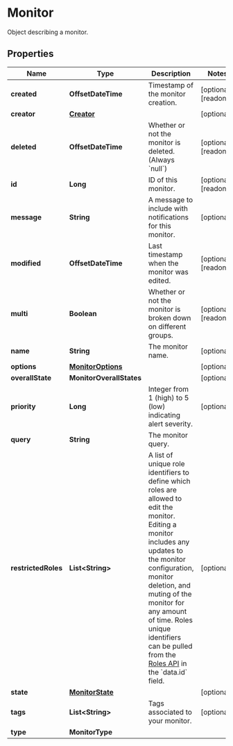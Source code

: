 # Monitor

Object describing a monitor.

## Properties

| Name                | Type                                    | Description                                                                                                                                                                                                                                                                                                                                                                              | Notes                 |
| ------------------- | --------------------------------------- | ---------------------------------------------------------------------------------------------------------------------------------------------------------------------------------------------------------------------------------------------------------------------------------------------------------------------------------------------------------------------------------------- | --------------------- |
| **created**         | **OffsetDateTime**                      | Timestamp of the monitor creation.                                                                                                                                                                                                                                                                                                                                                       | [optional] [readonly] |
| **creator**         | [**Creator**](Creator.md)               |                                                                                                                                                                                                                                                                                                                                                                                          | [optional]            |
| **deleted**         | **OffsetDateTime**                      | Whether or not the monitor is deleted. (Always &#x60;null&#x60;)                                                                                                                                                                                                                                                                                                                         | [optional] [readonly] |
| **id**              | **Long**                                | ID of this monitor.                                                                                                                                                                                                                                                                                                                                                                      | [optional] [readonly] |
| **message**         | **String**                              | A message to include with notifications for this monitor.                                                                                                                                                                                                                                                                                                                                | [optional]            |
| **modified**        | **OffsetDateTime**                      | Last timestamp when the monitor was edited.                                                                                                                                                                                                                                                                                                                                              | [optional] [readonly] |
| **multi**           | **Boolean**                             | Whether or not the monitor is broken down on different groups.                                                                                                                                                                                                                                                                                                                           | [optional] [readonly] |
| **name**            | **String**                              | The monitor name.                                                                                                                                                                                                                                                                                                                                                                        | [optional]            |
| **options**         | [**MonitorOptions**](MonitorOptions.md) |                                                                                                                                                                                                                                                                                                                                                                                          | [optional]            |
| **overallState**    | **MonitorOverallStates**                |                                                                                                                                                                                                                                                                                                                                                                                          | [optional]            |
| **priority**        | **Long**                                | Integer from 1 (high) to 5 (low) indicating alert severity.                                                                                                                                                                                                                                                                                                                              | [optional]            |
| **query**           | **String**                              | The monitor query.                                                                                                                                                                                                                                                                                                                                                                       |
| **restrictedRoles** | **List&lt;String&gt;**                  | A list of unique role identifiers to define which roles are allowed to edit the monitor. Editing a monitor includes any updates to the monitor configuration, monitor deletion, and muting of the monitor for any amount of time. Roles unique identifiers can be pulled from the [Roles API](https://docs.datadoghq.com/api/latest/roles/#list-roles) in the &#x60;data.id&#x60; field. | [optional]            |
| **state**           | [**MonitorState**](MonitorState.md)     |                                                                                                                                                                                                                                                                                                                                                                                          | [optional]            |
| **tags**            | **List&lt;String&gt;**                  | Tags associated to your monitor.                                                                                                                                                                                                                                                                                                                                                         | [optional]            |
| **type**            | **MonitorType**                         |                                                                                                                                                                                                                                                                                                                                                                                          |
